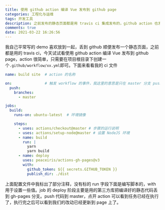```yaml
---
title: 使用 github action 编译 Vue 发布到 github page
categories: 工程化与运维
tags: 开发工具
description: 之前发布的静态页面都是用 travis ci 集成发布的，github action 也发布一段时间了，今天试试看使用 github action 编译 Vue 发布到 github page
comments: true
date: 2021-03-22 16:26:56
---
```


我自己平常写的 demo 喜欢放到一起，丢到 github 顺便发布一个静态页面，之前都是用的 travis ci，今天试试看使用 github action 编译 Vue 发布到 github page，action 很简单，只需要在项目根目录下创建一个`.github/workflow/xx.yml`即可。下面来看看我的 ci 文件

```yml
name: build site  # action 的名称

on:               # 触发 workflow 的事件，我这里的意思是只在 master 分支 push 的时候触发
  push:
    branches:
      - master

jobs:
  build:
    runs-on: ubuntu-latest  # 环境镜像

    steps:
      - uses: actions/checkout@master # 步骤的运行说明
      - uses: actions/setup-node@master # 设置 NodeJS 环境
      - name: build
        run: |
          yarn
          yarn build
      - name: deploy
        uses: peaceiris/actions-gh-pages@v3
        with:
          github_token: ${{ secrets.GITHUB_TOKEN }}
          publish_dir: ./dist
```

上面配置文件中我标出了部分注释，没有标的 run 字段下面是编写脚本的，with 用于设置一些值。job 的 deploy 阶段主要是用的第三方库把编译好的静态代码丢到 gh-pages 分支。push 代码到 master，点开 action 可以看到任务已经在执行了，执行完之后可以看到我们的改动已经更新到 page 上了。
